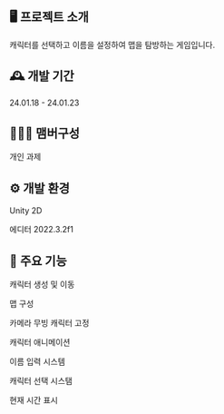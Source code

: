 ## 🖥️ 프로젝트 소개
캐릭터를 선택하고 이름을 설정하여 맵을 탐방하는 게임입니다.

## 🕰️ 개발 기간
24.01.18 - 24.01.23

## 🧑‍🤝‍🧑 맴버구성
개인 과제

## ⚙️ 개발 환경
Unity 2D


에디터 2022.3.2f1

## 📌 주요 기능
캐릭터 생성 및 이동


맵 구성


카메라 무빙 캐릭터 고정


캐릭터 애니메이션


이름 입력 시스템


캐릭터 선택 시스탬


현재 시간 표시

